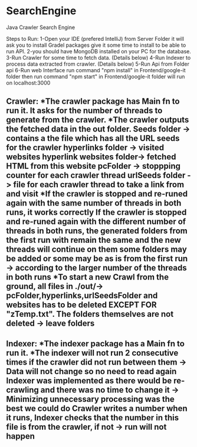 # SearchEngine
Java Crawler Search Engine

Steps to Run:
1-Open your IDE (prefered IntelliJ) from Server Folder it will ask you to install Gradel packages give it some time to install to be able to run API.
2-you should have MongoDB installed on your PC for the database.
3-Run Crawler for some time to fetch data. (Details below)
4-Run Indexer to process data extracted from crawler. (Details below)
5-Run Api from Folder api
6-Run web Interface
  run command "npm install" in Frontend/google-it folder
  then run command "npm start" in Frontend/google-it folder
  will run on localhost:3000

Crawler:
*The crawler package has Main fn to run it. It asks for the number of threads to generate from the crawler.
*The crawler outputs the fetched data in the out folder.
	Seeds folder -> contains a the file which has all the URL seeds for the crawler
	hyperlinks folder -> visited websites hyperlink
	websites folder-> fetched HTML from this website
	pcFolder -> stoppping counter for each crawler thread
	urlSeeds folder -> file for each crawler thread to take a link from and visit
*If the crawler is stopped and re-runed again with the same number of threads in both runs, it works correctly
 If the crawler is stopped and re-runed again with the different number of threads in both runs, the generated folders from the first run with remain the same and the new threads will continue on them
	some folders may be added or some may be as is from the first run -> according to the larger number of the threads in both runs
*To start a new Crawl from the ground, all files in ./out/->
	pcFolder,hyperlinks,urlSeedsFolder and websites has to be deleted EXCEPT FOR "zTemp.txt".
	The folders themselves are not deleted -> leave folders
-------------------------------------------------------------------------------------------------------------------------------------------------------
Indexer:
*The indexer package has a Main fn to run it.
*The indexer will not run 2 consecutive times if the crawler did not run between them -> Data will not change so no need to read again
 Indexer was implemented as there would be re-crawling and there was no time to change it -> Minimizing unnecessary processing was the best we could do
	Crawler writes a number when it runs, Indexer checks that the number in this file is from the crawler, if not -> run will not happen
-------------------------------------------------------------------------------------------------------------------------------------------------------
